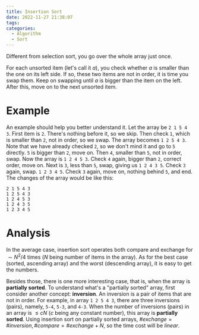 ```yaml
---
title: Insertion Sort
date: 2022-11-27 21:38:07
tags:
categories:
  - Algorithm
  - Sort
---
```


Different from selection sort, you go over the whole array just once.

For each unsorted item (let's call it $a$), you check whether $a$ is smaller than the one on its left side. If so, these two items are not in order, it is time you swap them. Keep on swapping until $a$ is bigger than the item on the left. After this, move on to the next unsorted item. 

<!--more-->

# Example

An example should help you better understand it. Let the array be `2 1 5 4 3`. First item is `2`. There's nothing before it, so we skip. Then check `1`, which is smaller than `2`, not in order, so we swap. The array becomes `1 2 5 4 3`. Note that we have already checked `2`, so we don't mind it and go to `5` directly. `5` is bigger than `2`, move on. Then `4`, smaller than `5`, not in order, swap. Now the array is `1 2 4 5 3`. Check `4` again, bigger than `2`, correct order, move on. Next is `3`, less than `5`, swap, giving us `1 2 4 3 5`. Check `3` again, swap. `1 2 3 4 5`. Check `3` again, move on, nothing behind `5`, and end. The changes of the array would be like this:

```
2 1 5 4 3
1 2 5 4 3
1 2 4 5 3
1 2 4 3 5
1 2 3 4 5
```

# Analysis

In the average case, insertion sort operates both compare and exchange for $\sim N^2/4$ times ($N$ being number of items in the array). As for the best case (sorted, ascending array) and the worst (descending array), it is easy to get the numbers.

Besides those, there is one more interesting case, that is, when the array is **partially sorted**. To understand what's a "partially sorted" array, first consider another concept: **inversion**. An inversion is a pair of items that are not in order. For example, in array `1 2 5 4 3`, there are three inversions (pairs), namely, `5-4`, `5-3`, and `4-3`. When the number of inversions (pairs) in an array is $\le cN$ ($c$ being any constant number), this array is **partially sorted**. Using insertion sort on partially sorted arrays, $\#exchange=\#inversion,\#compare=\#exchange+N$, so the time cost will be *linear*.
